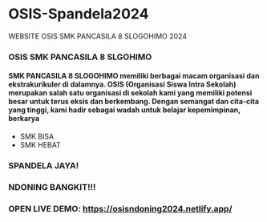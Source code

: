 # OSIS-Spandela2024
WEBSITE OSIS SMK PANCASILA 8 SLOGOHIMO 2024


###  OSIS SMK PANCASILA 8 SLGOHIMO
#### SMK PANCASILA 8 SLOGOHIMO memiliki berbagai macam organisasi dan ekstrakurikuler di dalamnya. OSIS (Organisasi Siswa Intra Sekolah) merupakan salah satu organisasi di sekolah kami yang memiliki potensi besar untuk terus eksis dan berkembang. Dengan semangat dan cita-cita yang tinggi, kami hadir sebagai wadah untuk belajar kepemimpinan, berkarya
- SMK BISA
- SMK HEBAT

### SPANDELA JAYA!
### NDONING BANGKIT!!!
### OPEN LIVE DEMO: https://osisndoning2024.netlify.app/
